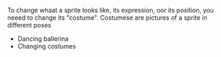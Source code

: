 To change whaat a sprite looks like, its expression, oor its position, you neeed to change its "costume". Costumese are pictures of a sprite in different poses

-  Dancing ballerina
- Changing costumes

